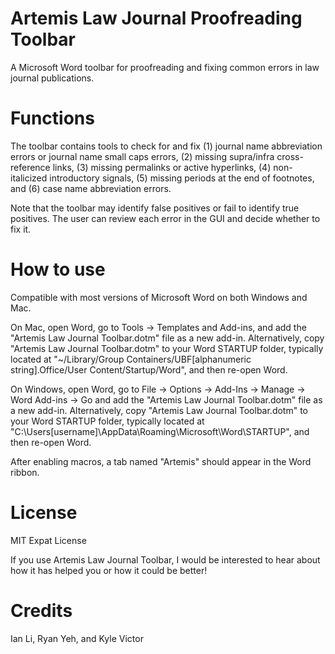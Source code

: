 # Artemis Law Journal Proofreading Toolbar
A Microsoft Word toolbar for proofreading and fixing common errors in law journal publications.

# Functions
The toolbar contains tools to check for and fix (1) journal name abbreviation errors or journal name small caps errors, (2) missing supra/infra cross-reference links, (3) missing permalinks or active hyperlinks, (4) non-italicized introductory signals, (5) missing periods at the end of footnotes, and (6) case name abbreviation errors.

Note that the toolbar may identify false positives or fail to identify true positives. The user can review each error in the GUI and decide whether to fix it.

# How to use
Compatible with most versions of Microsoft Word on both Windows and Mac.

On Mac, open Word, go to Tools -> Templates and Add-ins, and add the "Artemis Law Journal Toolbar.dotm" file as a new add-in. Alternatively, copy "Artemis Law Journal Toolbar.dotm" to your Word STARTUP folder, typically located at "~/Library/Group Containers/UBF[alphanumeric string].Office/User Content/Startup/Word", and then re-open Word.

On Windows, open Word, go to File -> Options -> Add-Ins -> Manage -> Word Add-ins -> Go and add the "Artemis Law Journal Toolbar.dotm" file as a new add-in. Alternatively, copy "Artemis Law Journal Toolbar.dotm" to your Word STARTUP folder, typically located at "C:\Users\[username]\AppData\Roaming\Microsoft\Word\STARTUP", and then re-open Word.

After enabling macros, a tab named "Artemis" should appear in the Word ribbon.

# License
MIT Expat License

If you use Artemis Law Journal Toolbar, I would be interested to hear about how it has helped you or how it could be better!

# Credits
Ian Li, Ryan Yeh, and Kyle Victor